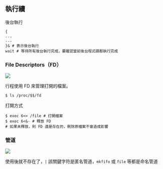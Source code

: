 ## 執行續

後台執行
```shell
{
...
...
}& # 表示後台執行
wait # 等待所有後台執行完成，要確認當前後台程式碼都執行完成
```

### File Descriptors（FD）

![](https://i.imgur.com/nOIR5B5.png)

行程使用 FD 來管理打開的檔案。
```shell
$ ls /proc/$$/fd
```

打開方式
```shell
$ exec 6<> /file # 打開檔案
$ exec 6<&- # 釋放 FD
# 如果未釋放，則 FD 還是存在的，刪除原檔案不會造成影響
```
### 管道

![](https://i.imgur.com/UNFrVXD.png)

使用後就不存在了，`|` 該關鍵字符是匿名管道，`mkfifo` 或 `file` 等都是命名管道

